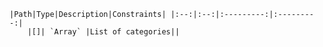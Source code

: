    |Path|Type|Description|Constraints| |:--:|:--:|:---------:|:---------:|
        |[]| `Array` |List of categories||
    
